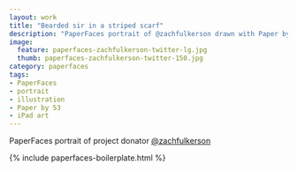 ```yaml
---
layout: work
title: "Bearded sir in a striped scarf"
description: "PaperFaces portrait of @zachfulkerson drawn with Paper by 53 on an iPad."
image: 
  feature: paperfaces-zachfulkerson-twitter-lg.jpg
  thumb: paperfaces-zachfulkerson-twitter-150.jpg
category: paperfaces
tags: 
- PaperFaces
- portrait
- illustration
- Paper by 53
- iPad art
---
```


PaperFaces portrait of project donator [@zachfulkerson](http://twitter.com/zachfulkerson)

{% include paperfaces-boilerplate.html %}